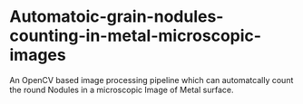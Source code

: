# Automatoic-grain-nodules-counting-in-metal-microscopic-images
An OpenCV based image processing pipeline which can automatcally count the round Nodules in a microscopic Image of Metal surface.
